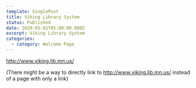```yaml
---
template: SinglePost
title: Viking Library System
status: Published
date: 2020-05-01T05:00:00.000Z
excerpt: Viking Library System
categories:
  - category: Welcome Page
---
```

http://www.viking.lib.mn.us/ 

(There might be a way to directly link to http://www.viking.lib.mn.us/ instead of a page with only a link)